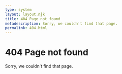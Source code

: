 ```yaml
---
type: system
layout: layout.njk
title: 404 Page not found
metadescription: Sorry, we couldn't find that page.
permalink: 404.html
---
```

# 404 Page not found

Sorry, we couldn't find that page.
